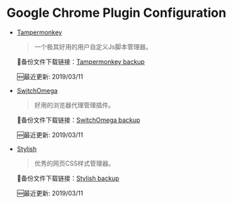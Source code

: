Google Chrome Plugin Configuration
==================================

* [Tampermonkey](https://chrome.google.com/webstore/detail/tampermonkey/dhdgffkkebhmkfjojejmpbldmpobfkfo "Find Tampermonkey on Google Chrome Web Store")

    > 一个极其好用的用户自定义Js脚本管理器。

    :link:备份文件下载链接：[Tampermonkey backup](https://raw.githubusercontent.com/Higher-Stark/ChromePluginConfig/master/Tampermonkey/tampermonkey-backup-chrome.txt "Tampermonkey backup file")

    :new:最近更新: 2019/03/11

* [SwitchOmega](https://chrome.google.com/webstore/detail/proxy-switchyomega/padekgcemlokbadohgkifijomclgjgif "Find SwitchOmega on Google Chrome Web Store")

    > 好用的浏览器代理管理插件。

    :link:备份文件下载链接：[SwitchOmega backup](https://raw.githubusercontent.com/Higher-Stark/ChromePluginConfig/master/SwitchOmage/OmegaOptions.bak "OmegaOptions.bak")

    :new:最近更新: 2019/03/11

* [Stylish](https://chrome.google.com/webstore/detail/stylish-custom-themes-for/fjnbnpbmkenffdnngjfgmeleoegfcffe "Find Stylish on Google Chrome Web Store")

    > 优秀的网页CSS样式管理器。

    :link:备份文件下载链接：[Stylish backup](https://raw.githubusercontent.com/Higher-Stark/ChromePluginConfig/master/Stylish/stylish-backup.json "stylish-backup.json")

    :new:最近更新: 2019/03/11